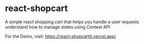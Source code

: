 # react-shopcart
A simple react shopping cart that helps you handle a user requests
understand how to manage states using Context API

For the Demo, visit: https://react-shopcarttt.vercel.app/
